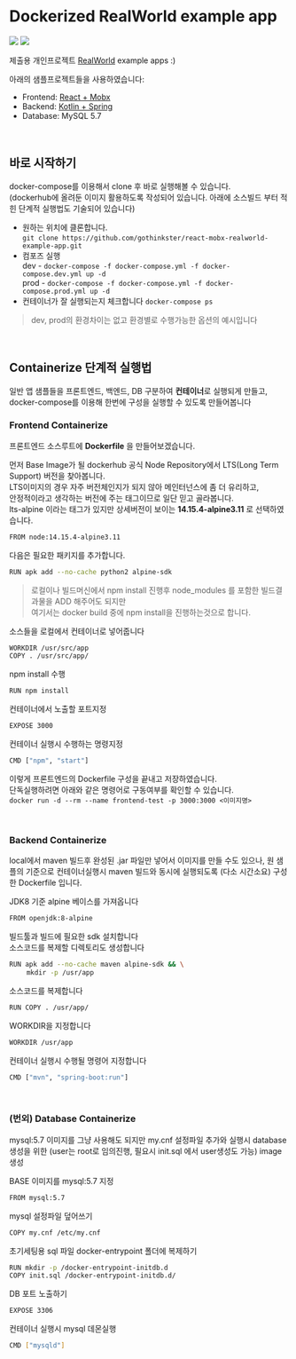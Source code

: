 # Dockerized RealWorld example app

![](https://github.com/gothinkster/kotlin-spring-realworld-example-app/raw/master/kotlin-spring.png)
![](https://github.com/gothinkster/react-mobx-realworld-example-app/raw/master/project-logo.png)

제출용 개인프로젝트 [RealWorld](https://github.com/gothinkster/realworld) example apps :)

아래의 샘플프로젝트들을 사용하였습니다:
 - Frontend: [React + Mobx](https://github.com/gothinkster/react-mobx-realworld-example-app)
 - Backend: [Kotlin + Spring](https://github.com/gothinkster/kotlin-spring-realworld-example-app)
 - Database: MySQL 5.7

</br>


## 바로 시작하기
docker-compose를 이용해서 clone 후 바로 실행해볼 수 있습니다.  
(dockerhub에 올려둔 이미지 활용하도록 작성되어 있습니다. 아래에 소스빌드 부터 적힌 단계적 실행법도 기술되어 있습니다)
- 원하는 위치에 클론합니다.   
`git clone https://github.com/gothinkster/react-mobx-realworld-example-app.git`
- 컴포즈 실행  
dev - `docker-compose -f docker-compose.yml -f docker-compose.dev.yml up -d`  
prod - `docker-compose -f docker-compose.yml -f docker-compose.prod.yml up -d`
- 컨테이너가 잘 실행되는지 체크합니다 `docker-compose ps`

> dev, prod의 환경차이는 없고 환경별로 수행가능한 옵션의 예시입니다

</br>

## Containerize 단계적 실행법

일반 앱 샘플들을 프론트엔드, 백엔드, DB 구분하여 **컨테이너**로 실행되게 만들고,  
docker-compose를 이용해 한번에 구성을 실행할 수 있도록 만들어봅니다




### Frontend Containerize

프론트엔드 소스루트에 **Dockerfile** 을 만들어보겠습니다.
</br>

먼저 Base Image가 될 dockerhub 공식 Node Repository에서 LTS(Long Term Support) 버전을 찾아봅니다.  
LTS이미지의 경우 자주 버전체인지가 되지 않아 메인터넌스에 좀 더 유리하고,  
안정적이라고 생각하는 버전에 주는 태그이므로 일단 믿고 골라봅니다.  
lts-alpine 이라는 태그가 있지만 상세버전이 보이는 **14.15.4-alpine3.11** 로 선택하였습니다.

```sh
FROM node:14.15.4-alpine3.11
```

다음은 필요한 패키지를 추가합니다.

```sh
RUN apk add --no-cache python2 alpine-sdk
```
> 로컬이나 빌드머신에서 npm install 진행후 node_modules 를 포함한 빌드결과물을 ADD 해주어도 되지만  
> 여기서는 docker build 중에 npm install을 진행하는것으로 합니다.  


소스들을 로컬에서 컨테이너로 넣어줍니다
```sh
WORKDIR /usr/src/app
COPY . /usr/src/app/
```

npm install 수행
```sh
RUN npm install
```

컨테이너에서 노출할 포트지정
```sh
EXPOSE 3000
```

컨테이너 실행시 수행하는 명령지정
```sh
CMD ["npm", "start"]
```

이렇게 프론트엔드의 Dockerfile 구성을 끝내고 저장하였습니다.  
단독실행하려면 아래와 같은 명령어로 구동여부를 확인할 수 있습니다.  
`docker run -d --rm --name frontend-test -p 3000:3000 <이미지명>`


</br>

### Backend Containerize

local에서 maven 빌드후 완성된 .jar 파일만 넣어서 이미지를 만들 수도 있으나,
원 샘플의 기준으로 컨테이너실행시 maven 빌드와 동시에 실행되도록 (다소 시간소요)
구성한 Dockerfile 입니다.

JDK8 기준 alpine 베이스를 가져옵니다
```sh
FROM openjdk:8-alpine
```

빌드툴과 빌드에 필요한 sdk 설치합니다  
소스코드를 복제할 디렉토리도 생성합니다
```sh
RUN apk add --no-cache maven alpine-sdk && \
　　 mkdir -p /usr/app
```

소스코드를 복제합니다
```sh
RUN COPY . /usr/app/
```

WORKDIR을 지정합니다
```sh
WORKDIR /usr/app
```
컨테이너 실행시 수행될 명령어 지정합니다
```sh
CMD ["mvn", "spring-boot:run"]
```

</br>

### (번외) Database Containerize
mysql:5.7 이미지를 그냥 사용해도 되지만 my.cnf 설정파일 추가와
실행시 database 생성을 위한 (user는 root로 임의진행, 필요시 init.sql 에서 user생성도 가능)
image 생성

BASE 이미지를 mysql:5.7 지정
```sh
FROM mysql:5.7
```

mysql 설정파일 덮어쓰기
```sh
COPY my.cnf /etc/my.cnf
```

초기세팅용 sql 파일 docker-entrypoint 폴더에 복제하기
```sh
RUN mkdir -p /docker-entrypoint-initdb.d
COPY init.sql /docker-entrypoint-initdb.d/
```

DB 포트 노출하기
```sh
EXPOSE 3306
```

컨테이너 실행시 mysql 데몬실행
```sh
CMD ["mysqld"]
```
